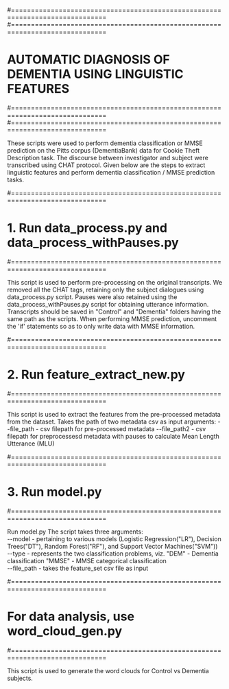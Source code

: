 #==============================================================================
#==============================================================================
#   AUTOMATIC DIAGNOSIS OF DEMENTIA USING LINGUISTIC FEATURES
#==============================================================================
#==============================================================================

These scripts were used to perform dementia classification or MMSE prediction
on the Pitts corpus (DementiaBank) data for Cookie Theft Description task.
The discourse between investigator and subject were transcribed using CHAT protocol.
Given below are the steps to extract linguistic features and perform dementia 
classification / MMSE prediction tasks.

#==============================================================================
# 1. Run data_process.py and data_process_withPauses.py
#==============================================================================

This script is used to perform pre-processing on the original transcripts.
We removed all the CHAT tags, retaining only the subject dialogues using data_process.py script.
Pauses were also retained using the data_process_withPauses.py script for obtaining utterance information.
Transcripts should be saved in "Control" and "Dementia" folders having the same path as the scripts.
When performing MMSE prediction, uncomment the 'if' statements so as to only write data with MMSE information.

#==============================================================================
# 2. Run feature_extract_new.py
#==============================================================================

This script is used to extract the features from the pre-processed metadata from the dataset.
Takes the path of two metadata csv as input arguments:
    --file_path - csv filepath for pre-processed metadata
    --file_path2 - csv filepath for preprocessesd metadata with pauses to calculate Mean Length Utterance (MLU)                

#==============================================================================
# 3. Run model.py 
#==============================================================================

Run model.py
The script takes three arguments:    
    --model - pertaining to various models (Logistic Regression("LR"), Decision Trees("DT"),
                 Random Forest("RF"), and Support Vector Machines("SVM"))    
    --type -  represents the two classification problems, viz. 
              "DEM" - Dementia classification
              "MMSE" - MMSE categorical classification    
    --file_path - takes the feature_set csv file as input
        
#==============================================================================
# For data analysis, use word_cloud_gen.py
#==============================================================================

This script is used to generate the word clouds for Control vs Dementia subjects.
